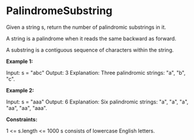 # PalindromeSubstring

Given a string s, return the number of palindromic substrings in it.

A string is a palindrome when it reads the same backward as forward.

A substring is a contiguous sequence of characters within the string.

<p><b>Example 1:</b></p>

Input: s = "abc"
Output: 3
Explanation: Three palindromic strings: "a", "b", "c".

<p><b>Example 2:</b></p>

Input: s = "aaa"
Output: 6
Explanation: Six palindromic strings: "a", "a", "a", "aa", "aa", "aaa".
 

<p><b>Constraints:</b></p>

1 <= s.length <= 1000
s consists of lowercase English letters.
